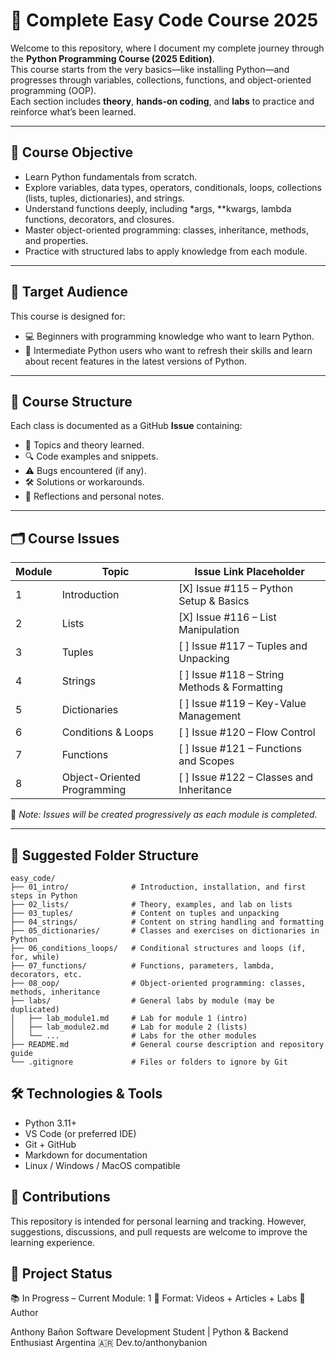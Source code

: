 # 🐍 Complete Easy Code Course 2025

Welcome to this repository, where I document my complete journey through the **Python Programming Course (2025 Edition)**.  
This course starts from the very basics—like installing Python—and progresses through variables, collections, functions, and object-oriented programming (OOP).  
Each section includes **theory**, **hands-on coding**, and **labs** to practice and reinforce what’s been learned.

---

## 🎯 Course Objective

- Learn Python fundamentals from scratch.
- Explore variables, data types, operators, conditionals, loops, collections (lists, tuples, dictionaries), and strings.
- Understand functions deeply, including \*args, \*\*kwargs, lambda functions, decorators, and closures.
- Master object-oriented programming: classes, inheritance, methods, and properties.
- Practice with structured labs to apply knowledge from each module.

---

## 🧠 Target Audience

This course is designed for:

- 💻 Beginners with programming knowledge who want to learn Python.
- 🧪 Intermediate Python users who want to refresh their skills and learn about recent features in the latest versions of Python.

---

## 🧱 Course Structure

Each class is documented as a GitHub **Issue** containing:

- 📌 Topics and theory learned.
- 🔍 Code examples and snippets.
- ⚠️ Bugs encountered (if any).
- 🛠 Solutions or workarounds.
- 📓 Reflections and personal notes.

---

## 🗂 Course Issues

| Module | Topic                       | Issue Link Placeholder                       |
| ------ | --------------------------- | -------------------------------------------- |
| 1      | Introduction                | [X] Issue #115 – Python Setup & Basics       |
| 2      | Lists                       | [X] Issue #116 – List Manipulation           |
| 3      | Tuples                      | [ ] Issue #117 – Tuples and Unpacking        |
| 4      | Strings                     | [ ] Issue #118 – String Methods & Formatting |
| 5      | Dictionaries                | [ ] Issue #119 – Key-Value Management        |
| 6      | Conditions & Loops          | [ ] Issue #120 – Flow Control                |
| 7      | Functions                   | [ ] Issue #121 – Functions and Scopes        |
| 8      | Object-Oriented Programming | [ ] Issue #122 – Classes and Inheritance     |

📝 _Note: Issues will be created progressively as each module is completed._

---

## 📂 Suggested Folder Structure

```text
easy_code/
├── 01_intro/              # Introduction, installation, and first steps in Python
├── 02_lists/              # Theory, examples, and lab on lists
├── 03_tuples/             # Content on tuples and unpacking
├── 04_strings/            # Content on string handling and formatting
├── 05_dictionaries/       # Classes and exercises on dictionaries in Python
├── 06_conditions_loops/   # Conditional structures and loops (if, for, while)
├── 07_functions/          # Functions, parameters, lambda, decorators, etc.
├── 08_oop/                # Object-oriented programming: classes, methods, inheritance
├── labs/                  # General labs by module (may be duplicated)
│   ├── lab_module1.md     # Lab for module 1 (intro)
│   ├── lab_module2.md     # Lab for module 2 (lists)
│   └── ...                # Labs for the other modules
├── README.md              # General course description and repository guide
└── .gitignore             # Files or folders to ignore by Git
```

## 🛠 Technologies & Tools

- Python 3.11+
- VS Code (or preferred IDE)
- Git + GitHub
- Markdown for documentation
- Linux / Windows / MacOS compatible

## 🤝 Contributions

This repository is intended for personal learning and tracking.
However, suggestions, discussions, and pull requests are welcome to improve the learning experience.

## 📅 Project Status

📚 In Progress – Current Module: 1
🎥 Format: Videos + Articles + Labs
🧠 Author

Anthony Bañon
Software Development Student | Python & Backend Enthusiast
Argentina 🇦🇷
Dev.to/anthonybanion

```

```
